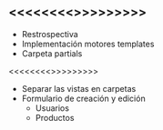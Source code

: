 <<<<<<<<<Completo>>>>>>>>>>
- 
- Restrospectiva 
- Implementación motores templates
- Carpeta partials

<<<<<<<<<Pendiente>>>>>>>>>>
- Separar las vistas en carpetas
- Formulario de creación y edición 
    * Usuarios 
    * Productos
    